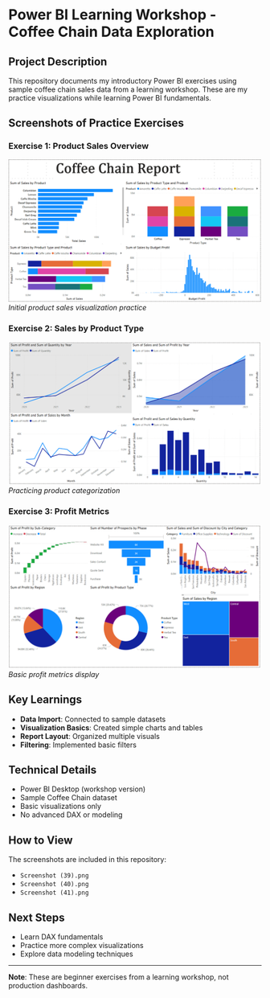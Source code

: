 # Power BI Learning Workshop - Coffee Chain Data Exploration

## Project Description
This repository documents my introductory Power BI exercises using sample coffee chain sales data from a learning workshop. These are my practice visualizations while learning Power BI fundamentals.

## Screenshots of Practice Exercises

### Exercise 1: Product Sales Overview
![Product Sales](Screenshot%20(39).png)  
*Initial product sales visualization practice*

### Exercise 2: Sales by Product Type
![Product Type Analysis](Screenshot%20(40).png)  
*Practicing product categorization*

### Exercise 3: Profit Metrics
![Profit Visualization](Screenshot%20(41).png)  
*Basic profit metrics display*

## Key Learnings
- **Data Import**: Connected to sample datasets
- **Visualization Basics**: Created simple charts and tables
- **Report Layout**: Organized multiple visuals
- **Filtering**: Implemented basic filters

## Technical Details
- Power BI Desktop (workshop version)
- Sample Coffee Chain dataset
- Basic visualizations only
- No advanced DAX or modeling

## How to View
The screenshots are included in this repository:
- `Screenshot (39).png`
- `Screenshot (40).png`
- `Screenshot (41).png`

## Next Steps
- Learn DAX fundamentals
- Practice more complex visualizations
- Explore data modeling techniques

---

**Note**: These are beginner exercises from a learning workshop, not production dashboards.

